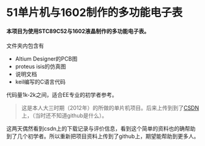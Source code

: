 # 51单片机与1602制作的多功能电子表

#### 本项目为使用STC89C52与1602液晶制作的多功能电子表。

文件夹内包含有

 * Altium Designer的PCB图
 * proteus isis的仿真图 
 * 说明文档 
 * keil编写的C语言代码


代码量1k-2k之间，适合EE专业的初学者参考。

> 这是本人大三时期（2012年）的所做的单片机项目。后来上传到到了[CSDN](http://download.csdn.net/detail/yaowen369/4544500)上，（当时还不知道github是什么）。


这两天偶然看到csdn上的下载记录与评价信息，看到这个简单的资料也的确帮助到了几个初学者。所以重新把项目资料上传到了github上，期望能帮助到更多人。
